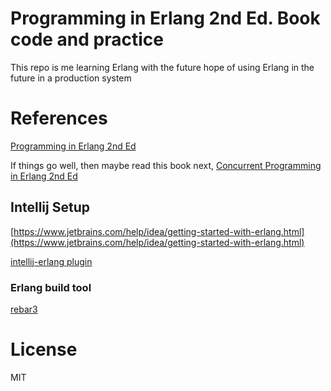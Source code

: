 # Programming in Erlang 2nd Ed. Book code and practice

This repo is me learning Erlang with the future hope of using Erlang in the future in a production system

# References

[Programming in Erlang 2nd Ed](https://pragprog.com/book/jaerlang2/programming-erlang)

If things go well, then maybe read this book next, [Concurrent Programming in Erlang 2nd Ed](https://www.amazon.com/Concurrent-Programming-Erlang-Robert-Virding/dp/013508301X)

## Intellij Setup

[https://www.jetbrains.com/help/idea/getting-started-with-erlang.html](https://www.jetbrains.com/help/idea/getting-started-with-erlang.html)

[intellij-erlang plugin](https://github.com/ignatov/intellij-erlang)

### Erlang build tool

[rebar3](https://github.com/erlang/rebar3)

# License

MIT
